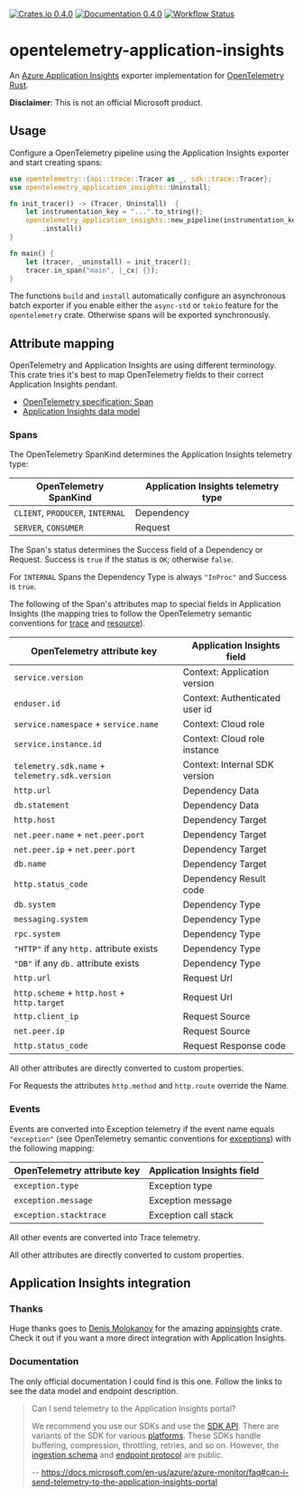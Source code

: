 [![Crates.io 0.4.0](https://img.shields.io/crates/v/opentelemetry-application-insights.svg)](https://crates.io/crates/opentelemetry-application-insights)
[![Documentation 0.4.0](https://docs.rs/opentelemetry-application-insights/badge.svg)](https://docs.rs/opentelemetry-application-insights)
[![Workflow Status](https://github.com/frigus02/opentelemetry-application-insights/workflows/CI/badge.svg)](https://github.com/frigus02/opentelemetry-application-insights/actions?query=workflow%3A%22CI%22)

# opentelemetry-application-insights

An [Azure Application Insights] exporter implementation for [OpenTelemetry Rust].

[Azure Application Insights]: https://docs.microsoft.com/en-us/azure/azure-monitor/app/app-insights-overview
[OpenTelemetry Rust]: https://github.com/open-telemetry/opentelemetry-rust

**Disclaimer**: This is not an official Microsoft product.

## Usage

Configure a OpenTelemetry pipeline using the Application Insights exporter and start creating
spans:

```rust
use opentelemetry::{api::trace::Tracer as _, sdk::trace::Tracer};
use opentelemetry_application_insights::Uninstall;

fn init_tracer() -> (Tracer, Uninstall)  {
    let instrumentation_key = "...".to_string();
    opentelemetry_application_insights::new_pipeline(instrumentation_key)
        .install()
}

fn main() {
    let (tracer, _uninstall) = init_tracer();
    tracer.in_span("main", |_cx| {});
}
```

The functions `build` and `install` automatically configure an asynchronous batch exporter if
you enable either the `async-std` or `tokio` feature for the `opentelemetry` crate. Otherwise
spans will be exported synchronously.

## Attribute mapping

OpenTelemetry and Application Insights are using different terminology. This crate tries it's
best to map OpenTelemetry fields to their correct Application Insights pendant.

- [OpenTelemetry specification: Span](https://github.com/open-telemetry/opentelemetry-specification/blob/master/specification/trace/api.md#span)
- [Application Insights data model](https://docs.microsoft.com/en-us/azure/azure-monitor/app/data-model)

### Spans

The OpenTelemetry SpanKind determines the Application Insights telemetry type:

| OpenTelemetry SpanKind           | Application Insights telemetry type |
| -------------------------------- | ----------------------------------- |
| `CLIENT`, `PRODUCER`, `INTERNAL` | Dependency                          |
| `SERVER`, `CONSUMER`             | Request                             |

The Span's status determines the Success field of a Dependency or Request. Success is `true` if
the status is `OK`; otherwise `false`.

For `INTERNAL` Spans the Dependency Type is always `"InProc"` and Success is `true`.

The following of the Span's attributes map to special fields in Application Insights (the
mapping tries to follow the OpenTelemetry semantic conventions for [trace] and [resource]).

[trace]: https://github.com/open-telemetry/opentelemetry-specification/tree/master/specification/trace/semantic_conventions
[resource]: https://github.com/open-telemetry/opentelemetry-specification/tree/master/specification/resource/semantic_conventions

| OpenTelemetry attribute key                    | Application Insights field     |
| ---------------------------------------------- | ------------------------------ |
| `service.version`                              | Context: Application version   |
| `enduser.id`                                   | Context: Authenticated user id |
| `service.namespace` + `service.name`           | Context: Cloud role            |
| `service.instance.id`                          | Context: Cloud role instance   |
| `telemetry.sdk.name` + `telemetry.sdk.version` | Context: Internal SDK version  |
| `http.url`                                     | Dependency Data                |
| `db.statement`                                 | Dependency Data                |
| `http.host`                                    | Dependency Target              |
| `net.peer.name` + `net.peer.port`              | Dependency Target              |
| `net.peer.ip` + `net.peer.port`                | Dependency Target              |
| `db.name`                                      | Dependency Target              |
| `http.status_code`                             | Dependency Result code         |
| `db.system`                                    | Dependency Type                |
| `messaging.system`                             | Dependency Type                |
| `rpc.system`                                   | Dependency Type                |
| `"HTTP"` if any `http.` attribute exists       | Dependency Type                |
| `"DB"` if any `db.` attribute exists           | Dependency Type                |
| `http.url`                                     | Request Url                    |
| `http.scheme` + `http.host` + `http.target`    | Request Url                    |
| `http.client_ip`                               | Request Source                 |
| `net.peer.ip`                                  | Request Source                 |
| `http.status_code`                             | Request Response code          |

All other attributes are directly converted to custom properties.

For Requests the attributes `http.method` and `http.route` override the Name.

### Events

Events are converted into Exception telemetry if the event name equals `"exception"` (see
OpenTelemetry semantic conventions for [exceptions]) with the following mapping:

| OpenTelemetry attribute key | Application Insights field |
| --------------------------- | -------------------------- |
| `exception.type`            | Exception type             |
| `exception.message`         | Exception message          |
| `exception.stacktrace`      | Exception call stack       |

All other events are converted into Trace telemetry.

All other attributes are directly converted to custom properties.

[exceptions]: https://github.com/open-telemetry/opentelemetry-specification/blob/master/specification/trace/semantic_conventions/exceptions.md

## Application Insights integration

### Thanks

Huge thanks goes to [Denis Molokanov] for the amazing [appinsights] crate.
Check it out if you want a more direct integration with Application Insights.

[Denis Molokanov]: https://github.com/dmolokanov
[appinsights]: https://github.com/dmolokanov/appinsights-rs

### Documentation

The only official documentation I could find is this one. Follow the links to
see the data model and endpoint description.

> Can I send telemetry to the Application Insights portal?
>
> We recommend you use our SDKs and use the [SDK API]. There are variants of
> the SDK for various [platforms]. These SDKs handle buffering, compression,
> throttling, retries, and so on. However, the [ingestion schema] and [endpoint
> protocol] are public.
>
> -- https://docs.microsoft.com/en-us/azure/azure-monitor/faq#can-i-send-telemetry-to-the-application-insights-portal

[SDK API]: https://docs.microsoft.com/en-us/azure/azure-monitor/app/api-custom-events-metrics
[platforms]: https://docs.microsoft.com/en-us/azure/azure-monitor/app/platforms
[ingestion schema]: https://github.com/microsoft/ApplicationInsights-dotnet/tree/master/BASE/Schema/PublicSchema
[endpoint protocol]: https://github.com/Microsoft/ApplicationInsights-Home/blob/master/EndpointSpecs/ENDPOINT-PROTOCOL.md

